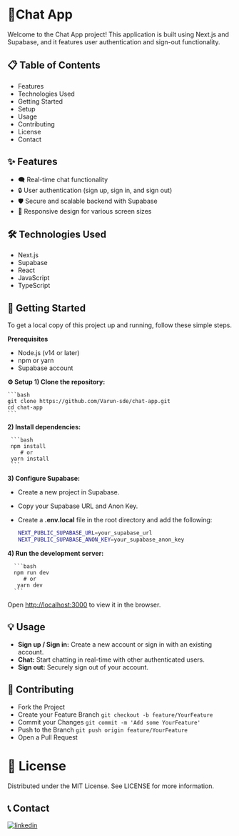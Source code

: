# 📱Chat App
Welcome to the Chat App project! This application is built using Next.js and Supabase, and it features user authentication and sign-out functionality.

## 📋 Table of Contents
- Features
- Technologies Used
- Getting Started
- Setup
- Usage
- Contributing
- License
- Contact

## ✨ Features
- 🗨️ Real-time chat functionality
- 🔒 User authentication (sign up, sign in, and sign out)
- 🛡️ Secure and scalable backend with Supabase
- 📱 Responsive design for various screen sizes
 
## 🛠️ Technologies Used
- Next.js
- Supabase
- React
- JavaScript
- TypeScript


## 🚀 Getting Started
To get a local copy of this project up and running, follow these simple steps.

**Prerequisites**
- Node.js (v14 or later)
- npm or yarn
- Supabase account

**⚙️ Setup**
 **1) Clone the repository:**
 
    ```bash
    git clone https://github.com/Varun-sde/chat-app.git
    cd chat-app
    ``` 
 **2) Install dependencies:**
 
     ```bash
     npm install
        # or
     yarn install
     ```
 **3) Configure Supabase:**
 - Create a new project in Supabase.
 - Copy your Supabase URL and Anon Key.
 - Create a **.env.local** file in the root directory and add the following:
  
   ```bash 
   NEXT_PUBLIC_SUPABASE_URL=your_supabase_url   
   NEXT_PUBLIC_SUPABASE_ANON_KEY=your_supabase_anon_key
   ```
 **4) Run the development server:**
 
      ```bash
      npm run dev
         # or
       yarn dev
      ```
   Open [http://localhost:3000](http://localhost:3000) to view it in the browser.
    
## 💡 Usage
- **Sign up / Sign in:** Create a new account or sign in with an existing account.
- **Chat:** Start chatting in real-time with other authenticated users.
- **Sign out:** Securely sign out of your account.
 
## 🤝 Contributing
 - Fork the Project
 - Create your Feature Branch `git checkout -b feature/YourFeature`
 - Commit your Changes `git commit -m 'Add some YourFeature'`
 - Push to the Branch `git push origin feature/YourFeature`
 - Open a Pull Request
 
# 📝 License
Distributed under the MIT License. See LICENSE for more information.

## 📞 Contact
[![linkedin](https://img.shields.io/badge/linkedin-0A66C2?style=for-the-badge&logo=linkedin&logoColor=white)]([https://www.linkedin.com/](https://www.linkedin.com/in/varun-kangotra-dev))
